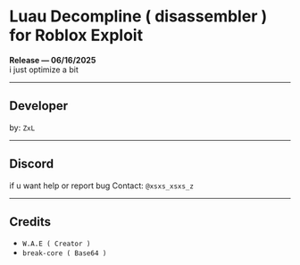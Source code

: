 # Luau Decompline ( disassembler ) for Roblox Exploit

**Release — 06/16/2025**  
i just optimize a bit

---

## Developer

by: `ZxL`

---

## Discord

if u want help or report bug
Contact: `@xsxs_xsxs_z`

---

## Credits

- `W.A.E ( Creator )`
- `break-core ( Base64 )`
